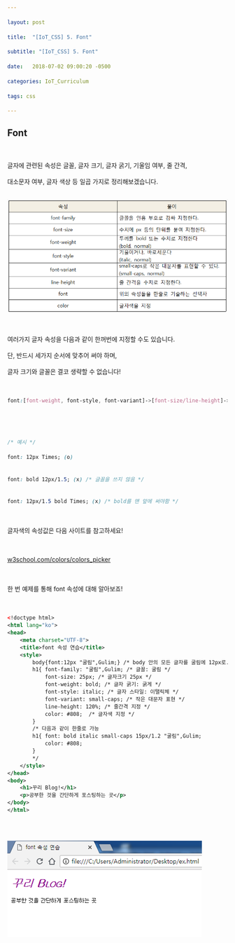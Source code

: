 ```yaml
---

layout: post

title:  "[IoT_CSS] 5. Font"

subtitle: "[IoT_CSS] 5. Font"

date:   2018-07-02 09:00:20 -0500

categories: IoT_Curriculum

tags: css

---
```


## Font

<br>
<br>
글자에 관련된 속성은 글꼴, 글자 크기, 글자 굵기, 기울임 여부, 줄 간격,
<br>
<br>
대소문자 여부, 글자 색상 등 일곱 가지로 정리해보겠습니다.
<br>
<br>

![image](/image/CSS_image/css_image_14.png)

<br>
<br>
여러가지 글자 속성을 다음과 같이 한꺼번에 지정할 수도 있습니다.
<br>
<br>
단, 반드시 세가지 순서에 맞추어 써야 하며,
<br>
<br>
글자 크기와 글꼴은 결코 생략할 수 없습니다!
<br>
<br>
<br>

```css
font:[font-weight, font-style, font-variant]->[font-size/line-height]->[font-family]
```

<br>
<br>
<br>

```css
/* 예시 */

font: 12px Times; (o)


font: bold 12px/1.5; (x) /* 글꼴을 쓰지 않음 */


font: 12px/1.5 bold Times; (x) /* bold를 맨 앞에 써야함 */
```

<br>
<br>
글자색의 속성값은 다음 사이트를 참고하세요!
<br>
<br>
<br>

<a href="https://www.w3schools.com/colors/colors_picker.asp">w3school.com/colors/colors_picker</a>

<br>
<br>
한 번 예제를 통해 font 속성에 대해 알아보죠!
<br>
<br>
<br>

```xml
<!doctype html>
<html lang="ko">
<head>
	<meta charset="UTF-8">
	<title>font 속성 연습</title>
	<style>
		body{font:12px "굴림",Gulim;} /* body 안의 모든 글자를 굴림에 12px로. */
		h1{ font-family: "굴림",Gulim; /* 글꼴: 굴림 */
			font-size: 25px; /* 글자크기 25px */
			font-weight: bold; /* 글자 굵기: 굵게 */
			font-style: italic; /* 글자 스타일: 이탤릭체 */
			font-variant: small-caps; /* 작은 대문자 표현 */
			line-height: 120%; /* 줄간격 지정 */
			color: #808;  /* 글자색 지정 */
		}
		/* 다음과 같이 한줄로 가능
		h1{ font: bold italic small-caps 15px/1.2 "굴림",Gulim;
			color: #808;
		}
		*/
	</style>
</head>
<body>
	<h1>꾸리 Blog!</h1>
	<p>공부한 것을 간단하게 포스팅하는 곳</p>
</body>
</html>
```

<br>
<br>

![image](/image/CSS_image/css_image_15.png)
